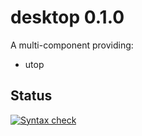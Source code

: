 # desktop 0.1.0

A multi-component providing:
- utop

## Status

[![Syntax check](https://github.com/diskuv/dkml-component-desktop/actions/workflows/syntax.yml/badge.svg)](https://github.com/diskuv/dkml-component-desktop/actions/workflows/syntax.yml)
